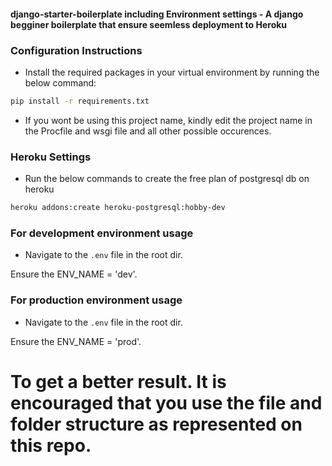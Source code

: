 #### django-starter-boilerplate including Environment settings - A django begginer boilerplate that ensure seemless deployment to Heroku

### Configuration Instructions

* Install the required packages in your virtual environment by running the below command:

```sh
pip install -r requirements.txt
```

* If you wont be using this project name, kindly edit the project name in the Procfile and wsgi file and all other possible occurences. 

### Heroku Settings

* Run the below commands to create the free plan of postgresql db on heroku

```sh
heroku addons:create heroku-postgresql:hobby-dev
```
### For development environment usage

* Navigate to the `.env` file in the root dir. 

Ensure the ENV_NAME = 'dev'.

### For production environment usage

* Navigate to the `.env` file in the root dir. 

Ensure the ENV_NAME = 'prod'.

# To get a better result. It is encouraged that you use the file and folder structure as represented on this repo.
